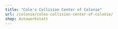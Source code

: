 ```yaml
---
title: "Cole's Collision Center of Colonie"
url: /colonie/coles-collision-center-of-colonie/
shop: Autowerkstatt
---
```

